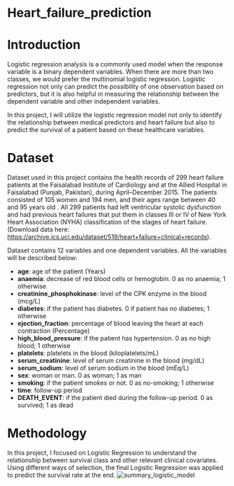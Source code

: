 # Heart_failure_prediction
# Introduction

Logistic regression analysis is a commonly used model when the response variable is a binary dependent variables. When there are more than two classes, we would prefer the multinomial logistic regression. Logistic regression not only can predict the possibility of one observation based on predictors, but it is also helpful in measuring the relationship between the dependent variable and other independent variables.

In this project, I will utilize the logistic regression model not only to identify the relationship between medical predictors and heart failure but also  to predict the survival of a patient based on these healthcare variables. 

# Dataset

Dataset used in this project contains the health records of 299 heart failure patients at the Faisalabad Institute of Cardiology and at the Allied Hospital in Faisalabad (Punjab, Pakistan), during April–December 2015. The patients consisted of 105 women and 194 men, and their ages range between 40 and 95 years old . All 299 patients had left ventricular systolic dysfunction and had previous heart failures that put them in classes III or IV of New York Heart Association (NYHA) classification of the stages of heart failure. (Download data here: https://archive.ics.uci.edu/dataset/519/heart+failure+clinical+records).

Dataset contains 12 variables and one dependent variables. All the variables will be described below: 

* **age**: age of the patient (Years)
* **anaemia**: decrease of red blood cells or hemoglobin. 0 as no anaemia; 1 otherwise
* **creatinine_phosphokinase**: level of the CPK enzyme in the blood (mcg/L)
* **diabetes**: if the patient has diabetes. 0 if patient has no diabetes; 1 otherwise
* **ejection_fraction**: percentage of blood leaving the heart at each contraction (Percentage)
* **high_blood_pressure**: if the patient has hypertension. 0 as no high blood; 1 otherwise
* **platelets**: platelets in the blood (kiloplatelets/mL) 
* **serum_creatinine**: level of serum creatinine in the blood (mg/dL)
* **serum_sodium**: level of serum sodium in the blood (mEq/L)
* **sex**: woman or man. 0 as woman; 1 as man
* **smoking**: if the patient smokes or not. 0 as no-smoking; 1 otherwise
* **time**: follow-up period
* **DEATH_EVENT**: if the patient died during the follow-up period. 0 as survived; 1 as dead

# Methodology

In this project, I focused on Logistic Regression to understand the relationship between survival class and other relevant clinical covariates. Using different ways of selection, the final Logistic Regression was applied to predict the survival rate at the end.
![summary_logistic_model](https://github.com/quocng99/Survival_Rate_Prediction/assets/124481291/9a86a8a3-d244-4437-ae03-d48071f1f3b3)

